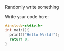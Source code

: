 Randomly write something 

Write your code here:

```c
#include<stdio.h>
int main(){
  printf("Hello World!");
  return 0;
}
```

